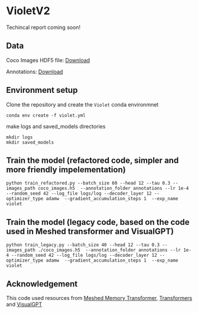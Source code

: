 
# VioletV2
Techincal report coming soon!

## Data
Coco Images HDF5 file: [Download](https://mbzuaiac-my.sharepoint.com/:u:/g/personal/abdelrahman_mohamed_mbzuai_ac_ae/EZUDaVbRzGFJuYbYnU_jZ0YBnjZgPSuG32Z6wlLeCT22iQ?e=fI1rG0)

Annotations: [Download](https://mbzuaiac-my.sharepoint.com/:u:/g/personal/abdelrahman_mohamed_mbzuai_ac_ae/EXkwLG9hEE5EimCVLsVpHTwB6EadaXDCXBII3lBquptmjw?e=fD24oa)


## Environment setup
Clone the repository and create the `Violet` conda environmnet


```
conda env create -f violet.yml
```
make logs and saved_models directories

```
mkdir logs
mkdir saved_models
```
## Train the model (refactored code, simpler and more friendly impelementation)
```
python train_refactored.py --batch_size 60 --head 12 --tau 0.3 --images_path coco_images.h5  --annotation_folder annotations --lr 1e-4 --random_seed 42 --log_file logs/log --decoder_layer 12 --optimizer_type adamw  --gradient_accumulation_steps 1  --exp_name violet
```



## Train the model (legacy code, based on the code used in Meshed transformer and VisualGPT)
```
python train_legacy.py --batch_size 40 --head 12 --tau 0.3 --images_path ./coco_images.h5  --annotation_folder annotations --lr 1e-4 --random_seed 42 --log_file logs/log --decoder_layer 12 --optimizer_type adamw  --gradient_accumulation_steps 1  --exp_name violet
```


## Acknowledgement
This code used resources from [Meshed Memory Transformer](https://github.com/aimagelab/meshed-memory-transformer), [Transformers](https://github.com/huggingface/transformers) and [VisualGPT](https://github.com/Vision-CAIR/VisualGPT)


